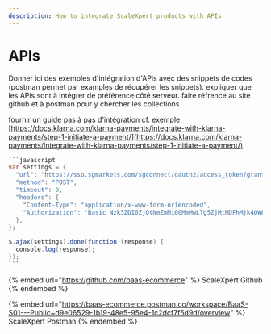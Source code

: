 ```yaml
---
description: How to integrate ScaleXpert products with APIs
---
```


# APIs

Donner ici des exemples d'intégration d'APis avec des snippets de codes (postman permet par examples de récupérer les snippets). expliquer que les APis sont à intégrer de préférence côté serveur. faire réfrence au site github et à postman pour y chercher les collections

fournir un guide pas à pas d'intégration cf. exemple [https://docs.klarna.com/klarna-payments/integrate-with-klarna-payments/step-1-initiate-a-payment/](https://docs.klarna.com/klarna-payments/integrate-with-klarna-payments/step-1-initiate-a-payment/)

````java
```javascript
var settings = {
  "url": "https://sso.sgmarkets.com/sgconnect/oauth2/access_token?grant_type=client_credentials&scope=openid api.epos-emerchant-initiate-customer-application.qa-testing  api.epos-emerchant-initiate-customer-application.v1",
  "method": "POST",
  "timeout": 0,
  "headers": {
    "Content-Type": "application/x-www-form-urlencoded",
    "Authorization": "Basic Nzk3ZDI0ZjQtNmZmMi00MmMwLTg5ZjMtMDFhMjk4OWEwYWU5OjNsMDRoYWNjNDRnOGtiZDNlaDY0ZmxkbWcxOWU="
  },
};

$.ajax(settings).done(function (response) {
  console.log(response);
});
```
````

{% embed url="https://github.com/baas-ecommerce" %}
ScaleXpert Github
{% endembed %}

{% embed url="https://baas-ecommerce.postman.co/workspace/BaaS-S01---Public~d9e06529-1b19-48e5-95e4-1c2dcf7f5d9d/overview" %}
ScaleXpert Postman
{% endembed %}
